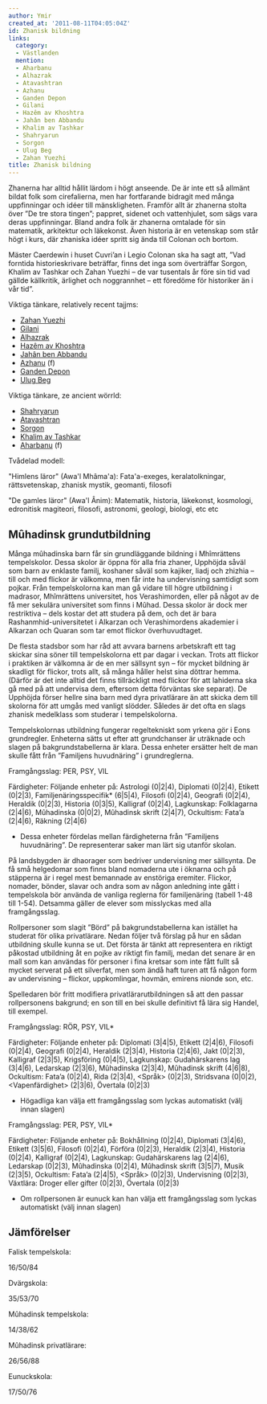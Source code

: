 ```yaml
---
author: Ymir
created_at: '2011-08-11T04:05:04Z'
id: Zhanisk bildning
links:
  category:
  - Västlanden
  mention:
  - Aharbanu
  - Alhazrak
  - Atavashtran
  - Azhanu
  - Ganden Depon
  - Gilani
  - Hazêm av Khoshtra
  - Jahân ben Abbandu
  - Khalim av Tashkar
  - Shahryarun
  - Sorgon
  - Ulug Beg
  - Zahan Yuezhi
title: Zhanisk bildning
---
```


Zhanerna har alltid hållit lärdom i högt anseende. De är inte ett så allmänt bildat folk som
cirefalierna, men har fortfarande bidragit med många uppfinningar och idéer till mänskligheten.
Framför allt är zhanerna stolta över ”De tre stora tingen”; pappret, sidenet och vattenhjulet, som
sägs vara deras uppfinningar. Bland andra folk är zhanerna omtalade för sin matematik, arkitektur
och läkekonst. Även historia är en vetenskap som står högt i kurs, där zhaniska idéer spritt sig
ända till Colonan och bortom.

Mäster Caerdewin i huset Cuvri’an i Legio Colonan ska ha sagt att, ”Vad forntida historieskrivare
beträffar, finns det inga som överträffar Sorgon, Khalim av Tashkar och Zahan Yuezhi – de var
tusentals år före sin tid vad gällde källkritik, ärlighet och noggrannhet – ett föredöme för
historiker än i vår tid”.

Viktiga tänkare, relatively recent tajjms:

-   [Zahan Yuezhi]
-   [Gilani]
-   [Alhazrak]
-   [Hazêm av Khoshtra]
-   [Jahân ben Abbandu]
-   [Azhanu] (f)
-   [Ganden Depon]
-   [Ulug Beg]

Viktiga tänkare, ze ancient wörrld:

-   [Shahryarun]
-   [Atavashtran]
-   [Sorgon]
-   [Khalim av Tashkar]
-   [Aharbanu] (f)

Tvådelad modell:

"Himlens läror" (Awa'l Mhâma'a): Fata'a-exeges, keralatolkningar, rättsvetenskap, zhanisk mystik,
geomanti, filosofi

"De gamles läror" (Awa'l Ânim): Matematik, historia, läkekonst, kosmologi, edronitisk magiteori,
filosofi, astronomi, geologi, biologi, etc etc

Mûhadinsk grundutbildning
--------

Många mûhadinska barn får sin grundläggande bildning i Mhîmrättens tempelskolor. Dessa skolor är
öppna för alla fria zhaner, Upphöjda såväl som barn av enklaste familj, koshaner såväl som kajiker,
liadj och zhizhia – till och med flickor är välkomna, men får inte ha undervisning samtidigt som
pojkar. Från tempelskolorna kan man gå vidare till högre utbildning i madrasor, Mhîmrättens
universitet, hos Verashimorden, eller på något av de få mer sekulära universitet som finns i Mûhad.
Dessa skolor är dock mer restriktiva – dels kostar det att studera på dem, och det är bara
Rashanmhid-universitetet i Alkarzan och Verashimordens akademier i Alkarzan och Quaran som tar emot
flickor överhuvudtaget.

De flesta stadsbor som har råd att avvara barnens arbetskraft ett tag skickar sina söner till
tempelskolorna ett par dagar i veckan. Trots att flickor i praktiken är välkomna är de en mer
sällsynt syn – för mycket bildning är skadligt för flickor, trots allt, så många håller helst sina
döttrar hemma. (Därför är det inte alltid det finns tillräckligt med flickor för att lahiderna ska
gå med på att undervisa dem, eftersom detta förväntas ske separat). De Upphöjda förser hellre sina
barn med dyra privatlärare än att skicka dem till skolorna för att umgås med vanligt slödder.
Således är det ofta en slags zhanisk medelklass som studerar i tempelskolorna.

Tempelskolornas utbildning fungerar regeltekniskt som yrkena gör i Eons grundregler. Enheterna sätts
ut efter att grundchanser är uträknade och slagen på bakgrundstabellerna är klara. Dessa enheter
ersätter helt de man skulle fått från ”Familjens huvudnäring” i grundreglerna.

Framgångsslag: PER, PSY, VIL

Färdigheter: Följande enheter på: Astrologi (0\|2\|4), Diplomati (0\|2\|4), Etikett (0\|2\|3),
Familjenäringsspecifik\* (6\|5\|4), Filosofi (0\|2\|4), Geografi (0\|2\|4), Heraldik (0\|2\|3),
Historia (0\|3\|5), Kalligraf (0\|2\|4), Lagkunskap: Folklagarna (2\|4\|6), Mûhadinska (0\|0\|2),
Mûhadinsk skrift (2\|4\|7), Ockultism: Fata’a (2\|4\|6), Räkning (2\|4\|6)

-   Dessa enheter fördelas mellan färdigheterna från ”Familjens huvudnäring”. De representerar saker
    man lärt sig utanför skolan.

På landsbygden är dhaorager som bedriver undervisning mer sällsynta. De få små helgedomar som finns
bland nomaderna ute i öknarna och på stäpperna är i regel mest bemannade av enstöriga eremiter.
Flickor, nomader, bönder, slavar och andra som av någon anledning inte gått i tempelskola bör
använda de vanliga reglerna för familjenäring (tabell 1-48 till 1-54). Detsamma gäller de elever som
misslyckas med alla framgångsslag.

Rollpersoner som slagit ”Börd” på bakgrundstabellerna kan istället ha studerat för olika
privatlärare. Nedan följer två förslag på hur en sådan utbildning skulle kunna se ut. Det första är
tänkt att representera en riktigt påkostad utbildning åt en pojke av riktigt fin familj, medan det
senare är en mall som kan användas för personer i fina kretsar som inte fått fullt så mycket
serverat på ett silverfat, men som ändå haft turen att få någon form av undervisning – flickor,
uppkomlingar, hovmän, emirens nionde son, etc.

Spelledaren bör fritt modifiera privatlärarutbildningen så att den passar rollpersonens bakgrund; en
son till en bei skulle definitivt få lära sig Handel, till exempel.

Framgångsslag: RÖR, PSY, VIL\*

Färdigheter: Följande enheter på: Diplomati (3\|4\|5), Etikett (2\|4\|6), Filosofi (0\|2\|4),
Geografi (0\|2\|4), Heraldik (2\|3\|4), Historia (2\|4\|6), Jakt (0\|2\|3), Kalligraf (2\|3\|5),
Krigsföring (0\|4\|5), Lagkunskap: Gudahärskarens lag (3\|4\|6), Ledarskap (2\|3\|6), Mûhadinska
(2\|3\|4), Mûhadinsk skrift (4\|6\|8), Ockultism: Fata’a (0\|2\|4), Rida (2\|3\|4), <Språk>
(0\|2\|3), Stridsvana (0\|0\|2), <Vapenfärdighet> (2\|3\|6), Övertala (0\|2\|3)

-   Högadliga kan välja ett framgångsslag som lyckas automatiskt (välj innan slagen)

Framgångsslag: PER, PSY, VIL\*

Färdigheter: Följande enheter på: Bokhållning (0\|2\|4), Diplomati (3\|4\|6), Etikett (3\|5\|6),
Filosofi (0\|2\|4), Förföra (0\|2\|3), Heraldik (2\|3\|4), Historia (0\|2\|4), Kalligraf (0\|2\|4),
Lagkunskap: Gudahärskarens lag (2\|4\|6), Ledarskap (0\|2\|3), Mûhadinska (0\|2\|4), Mûhadinsk
skrift (3\|5\|7), Musik (2\|3\|5), Ockultism: Fata’a (2\|4\|5), <Språk> (0\|2\|3), Undervisning
(0\|2\|3), Växtlära: Droger eller gifter (0\|2\|3), Övertala (0\|2\|3)

-   Om rollpersonen är eunuck kan han välja ett framgångsslag som lyckas automatiskt (välj innan
    slagen)

Jämförelser
-----------

Falisk tempelskola:

16/50/84

Dvärgskola:

35/53/70

Mûhadinsk tempelskola:

14/38/62

Mûhadinsk privatlärare:

26/56/88

Eunuckskola:

17/50/76

  [Zahan Yuezhi]: Zahan_Yuezhi
  [Gilani]: Gilani
  [Alhazrak]: Alhazrak
  [Hazêm av Khoshtra]: Hazêm_av_Khoshtra
  [Jahân ben Abbandu]: Jahân_ben_Abbandu
  [Azhanu]: Azhanu
  [Ganden Depon]: Ganden_Depon
  [Ulug Beg]: Ulug_Beg
  [Shahryarun]: Shahryarun
  [Atavashtran]: Atavashtran
  [Sorgon]: Sorgon
  [Khalim av Tashkar]: Khalim_av_Tashkar
  [Aharbanu]: Aharbanu